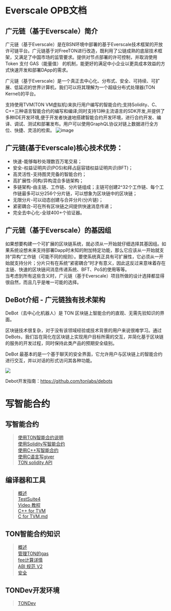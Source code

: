 # Everscale OPB文档

## 广元链（基于Everscale）简介
广元链（基于Everscale）是在BSN环境中部署的基于Everscale技术框架的开放许可链平台。广元链基于对FreeTON进行改造，既利用了公链成熟的底层技术框架，又满足了中国市场的监管要求。提供对节点部署的许可控制，并取消使用 Token 支付 GAS（能量值） 的机制，能更好的满足中小企业以更具成本效益的方式快速开发和部署DApp的需求。  

广元链（基于Everscale）是一个真正去中心化、分布式、安全、可持续、可扩展、低延迟的世界计算机，我们可以将其理解为一个超级分布式处理器(TON Kernel)的平台。

支持使用TVM(TON VM虚拟机)来执行用户编写的智能合约;支持Solidity、C、C++三种语言智能合约的编写和编译;同时支持13种主流语言的SDK开发,并提供了多种IDE开发环境,便于开发者快速地搭建智能合约开发环境，进行合约开发、编译、调试、测试和部署发布。用户可以使用GraphQL协议对链上数据进行全方位、快捷、灵活的检索。
![image](https://user-images.githubusercontent.com/85273157/130897662-5bf351a7-cb2a-4794-a00c-3fb131531993.png)




## 广元链(基于Everscale)核心技术优势：
* 快速-能够每秒处理数百万笔交易；
* 安全-权益证明共识(POS)和拜占庭容错权益证明共识(BFT)；
* 高灵活性-支持图灵完备的智能合约；
* 高扩展性-同构/异构混合多链架构；
* 多链架构-由主链、工作链、分片链组成；主链可创建2^32个工作链、每个工作链最多可以分256个分片链，可以想象为区块链中的区块链；
* 无限分片-可以动态创建与合并分片(分片链)；
* 紧密耦合-可在所有区块链之间提供快速消息传递；
* 完全去中心化-全球400+个验证器。


## 广元链（基于Everscale）的基因组

如果想要构建一个可扩展的区块链系统，就必须从一开始就仔细选择其基因组。如果系统设想未来支持部署Dapp时未知的附加特定功能，那么它应该从一开始就支持“异构”工作链（可能不同的规则）。要使系统真正具有可扩展性，它必须从一开始就支持分片；分片只有在系统“紧密耦合”时才有意义，因此这反过来意味着存在主链、快速的区块链间消息传递系统、BFT、PoS的使用等等。  
当考虑到所有这些含义时，广元链（基于Everscale）项目所做的设计选择都显得很自然，而且几乎是唯一可能的选择。

## DeBot介绍 - 广元链独有技术架构
DeBot（去中心化机器人）是 TON 区块链上智能合约的直观、无需先验知识的界面。

区块链技术很复杂，对于没有该领域经验或技术背景的用户来说很难学习。通过 DeBots，我们旨在简化在区块链上实现用户目标所需的交互，并简化基于区块链的服务的开发过程，同时保持此类产品的预期安全级别。

DeBot 最基本的是一个基于聊天的安全界面，它允许用户与区块链上的智能合约进行交互，并以对话的形式访问其各种功能。  

![](https://docs.ton.dev/uploads/KPwlh26fN52e0TF6YcpZSQ.svg)

Debot开发指南：https://github.com/tonlabs/debots

# 写智能合约
## 写智能合约
>[使用TON智能合约说明](https://github.com/bsnton/bsn-docs/blob/9792d6a1a819fb04977380747908b06f6b5d0de8/write%20smart%20contracts/Getting%20started%20with%20TON%20smart%20contracts.md)  
 >[使用Solidity写智能合约](https://github.com/bsnton/bsn-docs/blob/9792d6a1a819fb04977380747908b06f6b5d0de8/write%20smart%20contracts/Write%20smart%20contract%20in%20Solidity.md)  
> [使用C++写智能合约](https://github.com/bsnton/bsn-docs/blob/9792d6a1a819fb04977380747908b06f6b5d0de8/write%20smart%20contracts/C++%20Tutorial.md)  
> [使用C语言写giver](https://github.com/bsnton/bsn-docs/blob/9792d6a1a819fb04977380747908b06f6b5d0de8/write%20smart%20contracts/Giver%20in%20C.md)  
> [TON solidity API](https://github.com/bsnton/bsn-docs/blob/9792d6a1a819fb04977380747908b06f6b5d0de8/write%20smart%20contracts/Solidity%20API%20for%20TON.md)
## 编译器和工具
>[概述](https://github.com/bsnton/bsn-docs/blob/911e94d2a92f390829eb6ed9dc3a863ab6443ec5/compilers%20and%20tools/General.md)  
>[TestSuite4](https://github.com/bsnton/bsn-docs/blob/f017d49b4832cf64f25e0bc2b1210d5386e24311/compilers%20and%20tools/TestSuite4.md)  
>[Video 教程](https://github.com/bsnton/bsn-docs/blob/5afe8c379c68b6cfe8f6f31b9458f2ce584b285a/compilers%20and%20tools/Video%20tutorials.md)    
>[C++ for TVM](https://github.com/bsnton/bsn-docs/blob/5571f1793475c5d055362b6ea9ec1d160cc5a3d4/compilers%20and%20tools/C++%20for%20TVM.md)  
>[C for TVM.md](https://github.com/bsnton/bsn-docs/blob/04427a0d25f835dda9710d7be80df37fc618c505/compilers%20and%20tools/C%20for%20TVM.md)

## TON智能合约知识  
>[概述](https://github.com/bsnton/bsn-docs/blob/5c7f47b2af82cd5706c36b6019f56312dddef25b/smart%20contract%20lore/Overview.md)  
>[管理TON的gas](https://github.com/bsnton/bsn-docs/blob/f16e66cf3b40980d652ffe973f14e2fcfddadb46/smart%20contract%20lore/Managing%20gas%20in%20TON.md)  
>[fee计算详情](https://github.com/bsnton/bsn-docs/blob/5c7f47b2af82cd5706c36b6019f56312dddef25b/smart%20contract%20lore/Fee%20calculation%20details.md)  
>[ABI 规范 V2](https://github.com/bsnton/bsn-docs/blob/06598e7a851b705c7825efa3190d92660357a3dd/smart%20contract%20lore/ABI%20Specification%20V2.md)  
>[安全](https://github.com/bsnton/bsn-docs/blob/06598e7a851b705c7825efa3190d92660357a3dd/smart%20contract%20lore/Security.md)  

## TONDev开发环境
>[TONDev](https://github.com/bsnton/bsn-docs/blob/5cd15ae06672d477f6a38263fe561abe31ee32a0/tondev/README.MD)

